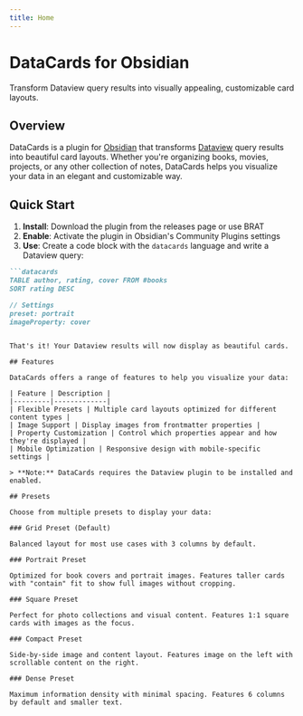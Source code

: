 ```yaml
---
title: Home
---
```


# DataCards for Obsidian

Transform Dataview query results into visually appealing, customizable card layouts.

## Overview

DataCards is a plugin for [Obsidian](https://obsidian.md) that transforms [Dataview](https://github.com/blacksmithgu/obsidian-dataview) query results into beautiful card layouts. Whether you're organizing books, movies, projects, or any other collection of notes, DataCards helps you visualize your data in an elegant and customizable way.

## Quick Start

1. **Install**: Download the plugin from the releases page or use BRAT
2. **Enable**: Activate the plugin in Obsidian's Community Plugins settings
3. **Use**: Create a code block with the `datacards` language and write a Dataview query:

```markdown
```datacards
TABLE author, rating, cover FROM #books
SORT rating DESC

// Settings
preset: portrait
imageProperty: cover
```
```

That's it! Your Dataview results will now display as beautiful cards.

## Features

DataCards offers a range of features to help you visualize your data:

| Feature | Description |
|---------|-------------|
| Flexible Presets | Multiple card layouts optimized for different content types |
| Image Support | Display images from frontmatter properties |
| Property Customization | Control which properties appear and how they're displayed |
| Mobile Optimization | Responsive design with mobile-specific settings |

> **Note:** DataCards requires the Dataview plugin to be installed and enabled.

## Presets

Choose from multiple presets to display your data:

### Grid Preset (Default)

Balanced layout for most use cases with 3 columns by default.

### Portrait Preset

Optimized for book covers and portrait images. Features taller cards with "contain" fit to show full images without cropping.

### Square Preset

Perfect for photo collections and visual content. Features 1:1 square cards with images as the focus.

### Compact Preset

Side-by-side image and content layout. Features image on the left with scrollable content on the right.

### Dense Preset 

Maximum information density with minimal spacing. Features 6 columns by default and smaller text.
